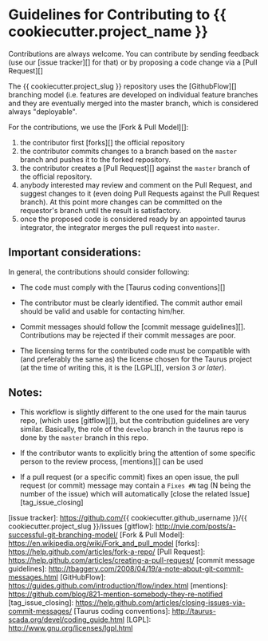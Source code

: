 # Guidelines for Contributing to {{ cookiecutter.project_name }}

Contributions are always welcome. You can contribute by sending feedback 
(use our [issue tracker][] for that) or by proposing a code change via a 
[Pull Request][]

The {{ cookiecutter.project_slug }} repository uses the [GithubFlow][] branching 
model (i.e. features are developed on individual feature branches 
and they are eventually merged into the master branch, which is 
considered always "deployable".


For the contributions, we use the [Fork & Pull Model][]:

1. the contributor first [forks][] the official repository
2. the contributor commits changes to a branch based on the 
   `master` branch and pushes it to the forked repository.
3. the contributor creates a [Pull Request][] against the `master` 
   branch of the official repository.
4. anybody interested may review and comment on the Pull Request, and 
   suggest changes to it (even doing Pull Requests against the Pull
   Request branch). At this point more changes can be committed on the 
   requestor's branch until the result is satisfactory.
5. once the proposed code is considered ready by an appointed taurus 
   integrator, the integrator merges the pull request into `master`.
   
   
## Important considerations:

In general, the contributions should consider following:

- The code must comply with the [Taurus coding conventions][]

- The contributor must be clearly identified. The commit author 
  email should be valid and usable for contacting him/her.
  
- Commit messages should follow the [commit message guidelines][]. 
  Contributions may be rejected if their commit messages are poor.
  
- The licensing terms for the contributed code must be compatible 
  with (and preferably the same as) the license chosen for the Taurus 
  project (at the time of writing this, it is the [LGPL][], 
  version 3 *or later*).

   
## Notes:
  
- This workflow is slightly different to the one used for the main
  taurus repo, (which uses [gitflow][]), but the contribution guidelines
  are very similar. Basically, the role of the `develop` branch in the 
  taurus repo is done by the `master` branch in this repo.
  
- If the contributor wants to explicitly bring the attention of some 
  specific person to the review process, [mentions][] can be used
  
- If a pull request (or a specific commit) fixes an open issue, the pull
  request (or commit) message may contain a `Fixes #N` tag (N being 
  the number of the issue) which will automatically [close the related 
  Issue][tag_issue_closing]


[issue tracker]: https://github.com/{{ cookiecutter.github_username }}/{{ cookiecutter.project_slug }}/issues
[gitflow]: http://nvie.com/posts/a-successful-git-branching-model/
[Fork & Pull Model]: https://en.wikipedia.org/wiki/Fork_and_pull_model
[forks]: https://help.github.com/articles/fork-a-repo/
[Pull Request]: https://help.github.com/articles/creating-a-pull-request/
[commit message guidelines]: http://tbaggery.com/2008/04/19/a-note-about-git-commit-messages.html
[GitHubFlow]: https://guides.github.com/introduction/flow/index.html
[mentions]: https://github.com/blog/821-mention-somebody-they-re-notified
[tag_issue_closing]: https://help.github.com/articles/closing-issues-via-commit-messages/
[Taurus coding conventions]: http://taurus-scada.org/devel/coding_guide.html
[LGPL]: http://www.gnu.org/licenses/lgpl.html
